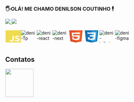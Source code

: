 <div>
<h3> 🖐OLÁ! ME CHAMO DENILSON COUTINHO 🕴</h3>
</div>
<div align="left" dir="auto"> 	
  <a href="https://github.com/DenilsonCoutinho">
  <img height="180em" src="https://github-readme-stats.vercel.app/api/top-langs/?username=DenilsonCoutinho&amp;layout=compact&amp;langs_count=7&amp;theme=tokyonight](https://github-readme-stats.vercel.app/api/top-langs/?username=DenilsonCoutinho&hide_progress=true)" style="max-width: 100%;">
    <img height="180em" src="https://github-readme-stats.vercel.app/api?username=DenilsonCoutinho&amp;show_icons=true&amp;theme=tokyonight&amp;include_all_commits=true&amp;count_private=true](https://github-readme-stats.vercel.app/api?username=DenilsonCoutinho&show_icons=true&theme=radical)" style="max-width: 100%;">
</a>
 </div>
<div dir="auto"><br>
  <img align="left" alt="deni-Js" height="40" width="50" src="https://raw.githubusercontent.com/devicons/devicon/master/icons/javascript/javascript-plain.svg"">
  <img  align="left" alt="deni-Tp" height="40" width="50" src="https://cdn.jsdelivr.net/gh/devicons/devicon/icons/typescript/typescript-original.svg" /> 
  <img align="left"  alt="deni-react" height="40" width="50" src="https://cdn.jsdelivr.net/gh/devicons/devicon/icons/react/react-original.svg" />
  <img align="left"  alt="deni-next" height="40" width="50" src="https://cdn.jsdelivr.net/gh/devicons/devicon/icons/nextjs/nextjs-original-wordmark.svg"/> 
  <img align="left" alt="deni-HTML" height="40" width="50" src="https://raw.githubusercontent.com/devicons/devicon/master/icons/html5/html5-original.svg" >
  <img align="left" alt="deni-CSS" height="40" width="50" src="https://raw.githubusercontent.com/devicons/devicon/master/icons/css3/css3-original.svg">
  <img align="left"  alt="deni-tailwind" height="40" width="50" src="https://cdn.jsdelivr.net/gh/devicons/devicon@latest/icons/tailwindcss/tailwindcss-original.svg" ;/>
  <img align="left"  alt="deni-figma" height="40" width="50"  src="https://cdn.jsdelivr.net/gh/devicons/devicon/icons/figma/figma-original.svg" />                 
</div>
<br/> <br/> <br/> 
<h2>Contatos</h2>
<div dir="auto">
<a href="https://www.linkedin.com/in/denilson-c-silva" target="_blank"><img height="90" width="90" src="https://github.com/DenilsonCoutinho/DenilsonCoutinho/assets/94764138/cbd5aefa-0edd-40d0-a75a-49e05d00bb0a" /></a>
</div>


